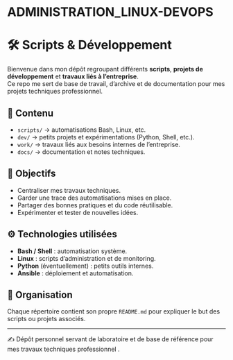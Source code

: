 # ADMINISTRATION_LINUX-DEVOPS

# 🛠️ Scripts & Développement

Bienvenue dans mon dépôt regroupant différents **scripts**, **projets de développement** et **travaux liés à l’entreprise**.  
Ce repo me sert de base de travail, d’archive et de documentation pour mes projets techniques professionnel.

## 📂 Contenu
- `scripts/` → automatisations Bash, Linux, etc.  
- `dev/` → petits projets et expérimentations (Python, Shell, etc.).  
- `work/` → travaux liés aux besoins internes de l’entreprise.  
- `docs/` → documentation et notes techniques.  

## 🚀 Objectifs
- Centraliser mes travaux techniques.  
- Garder une trace des automatisations mises en place.  
- Partager des bonnes pratiques et du code réutilisable.  
- Expérimenter et tester de nouvelles idées.  

## ⚙️ Technologies utilisées
- **Bash / Shell** : automatisation système.  
- **Linux** : scripts d’administration et de monitoring.  
- **Python** (éventuellement) : petits outils internes.  
- **Ansible** : déploiement et automatisation.

## 📌 Organisation
Chaque répertoire contient son propre `README.md` pour expliquer le but des scripts ou projets associés.  

---

✍️ Dépôt personnel servant de laboratoire et de base de référence pour mes travaux techniques professionnel .
